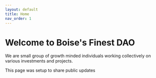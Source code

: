 ```yaml
---
layout: default
title: Home
nav_order: 1
---
```


# Welcome to Boise's Finest DAO

We are small group of growth minded individuals working collectively on various investments and projects.

This page was setup to share public updates